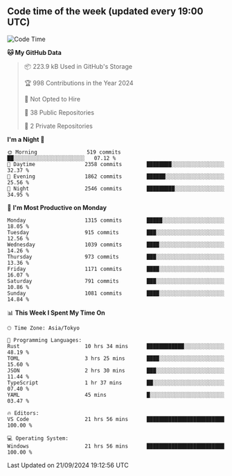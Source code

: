 ## Code time of the week (updated every 19:00 UTC)

<!--START_SECTION:waka-->
![Code Time](http://img.shields.io/badge/Code%20Time-3%2C661%20hrs%2051%20mins-blue)

**🐱 My GitHub Data** 

> 📦 223.9 kB Used in GitHub's Storage 
 > 
> 🏆 998 Contributions in the Year 2024
 > 
> 🚫 Not Opted to Hire
 > 
> 📜 38 Public Repositories 
 > 
> 🔑 2 Private Repositories 
 > 
**I'm a Night 🦉** 

```text
🌞 Morning                519 commits         ██░░░░░░░░░░░░░░░░░░░░░░░   07.12 % 
🌆 Daytime                2358 commits        ████████░░░░░░░░░░░░░░░░░   32.37 % 
🌃 Evening                1862 commits        ██████░░░░░░░░░░░░░░░░░░░   25.56 % 
🌙 Night                  2546 commits        █████████░░░░░░░░░░░░░░░░   34.95 % 
```
📅 **I'm Most Productive on Monday** 

```text
Monday                   1315 commits        █████░░░░░░░░░░░░░░░░░░░░   18.05 % 
Tuesday                  915 commits         ███░░░░░░░░░░░░░░░░░░░░░░   12.56 % 
Wednesday                1039 commits        ████░░░░░░░░░░░░░░░░░░░░░   14.26 % 
Thursday                 973 commits         ███░░░░░░░░░░░░░░░░░░░░░░   13.36 % 
Friday                   1171 commits        ████░░░░░░░░░░░░░░░░░░░░░   16.07 % 
Saturday                 791 commits         ███░░░░░░░░░░░░░░░░░░░░░░   10.86 % 
Sunday                   1081 commits        ████░░░░░░░░░░░░░░░░░░░░░   14.84 % 
```


📊 **This Week I Spent My Time On** 

```text
🕑︎ Time Zone: Asia/Tokyo

💬 Programming Languages: 
Rust                     10 hrs 34 mins      ████████████░░░░░░░░░░░░░   48.19 % 
TOML                     3 hrs 25 mins       ████░░░░░░░░░░░░░░░░░░░░░   15.60 % 
JSON                     2 hrs 30 mins       ███░░░░░░░░░░░░░░░░░░░░░░   11.44 % 
TypeScript               1 hr 37 mins        ██░░░░░░░░░░░░░░░░░░░░░░░   07.40 % 
YAML                     45 mins             █░░░░░░░░░░░░░░░░░░░░░░░░   03.47 % 

🔥 Editors: 
VS Code                  21 hrs 56 mins      █████████████████████████   100.00 % 

💻 Operating System: 
Windows                  21 hrs 56 mins      █████████████████████████   100.00 % 
```


 Last Updated on 21/09/2024 19:12:56 UTC
<!--END_SECTION:waka-->